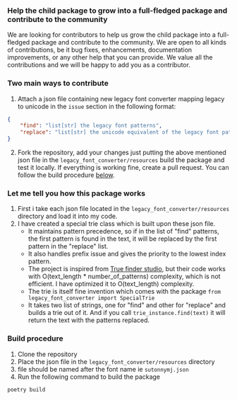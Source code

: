 ### Help the child package to grow into a full-fledged package and contribute to the community

We are looking for contributors to help us grow the child package into a full-fledged package and contribute to the community. We are open to all kinds of contributions, be it bug fixes, enhancements, documentation improvements, or any other help that you can provide. We value all the contributions and we will be happy to add you as a contributor.

### Two main ways to contribute
1. Attach a json file containing new legacy font converter mapping legacy to unicode in the `issue` section in the following format:
```json
{
    "find": "list[str] the legacy font patterns",
    "replace": "list[str] the unicode equivalent of the legacy font pattern at the same index"
}
```

2. Fork the repository, add your changes just putting the above mentioned json file in the `legacy_font_converter/resources` build the package and test it locally. If everything is working fine, create a pull request. You can follow the build procedure [below](#build-procedure).

### Let me tell you how this package works
1. First i take each json file located in the `legacy_font_converter/resources` directory and load it into my code.
2. I have created a special trie class which is built upon these json file.
    - It maintains pattern precedence, so if in the list of "find" patterns, the first pattern is found in the text, it will be replaced by the first pattern in the "replace" list.
    - It also handles prefix issue and gives the priority to the lowest index pattern.
    - The project is inspired from [True finder studio](https://github.com/truefinderstudio), but their code works with O(text_length * number_of_patterns) complexity, which is not efficient. I have optimized it to O(text_length) complexity.
    - The trie is itself fine invention which comes with the package `from legacy_font_converter import SpecialTrie`
    - It takes two list of strings, one for "find" and other for "replace" and builds a trie out of it. And if you call `trie_instance.find(text)` it will return the text with the patterns replaced.

### Build procedure
1. Clone the repository
2. Place the json file in the `legacy_font_converter/resources` directory
3. file should be named after the font name ie `sutonnymj.json`
4. Run the following command to build the package
```bash
poetry build
```
